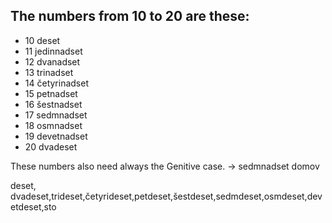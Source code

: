 ## The numbers from 10 to 20 are these:
* 10 deset
* 11 jedinnadset
* 12 dvanadset
* 13 trinadset
* 14 četyrinadset
* 15 petnadset
* 16 šestnadset
* 17 sedmnadset
* 18 osmnadset
* 19 devetnadset
* 20 dvadeset

These numbers also need always the Genitive case. -> sedmnadset domov

deset, dvadeset,trideset,četyrideset,petdeset,šestdeset,sedmdeset,osmdeset,devetdeset,sto